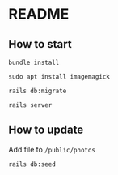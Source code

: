 # README

## How to start

```
bundle install
```
```
sudo apt install imagemagick
```
```
rails db:migrate
```

```
rails server
```

## How to update

Add file to `/public/photos`

```
rails db:seed
```
